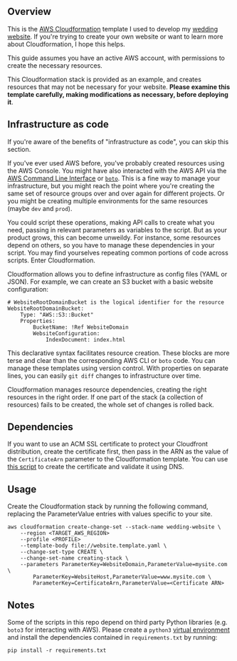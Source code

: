 ## Overview

This is the [AWS Cloudformation](https://aws.amazon.com/cloudformation/) template I used to develop my [wedding website](https://github.com/dylburger/dylbaum.com). If you're trying to create your own website or want to learn more about Cloudformation, I hope this helps.

This guide assumes you have an active AWS account, with permissions to create the necessary resources.

This Cloudformation stack is provided as an example, and creates resources that may not be necessary for your website. **Please examine this template carefully, making modifications as necessary, before deploying it**.

## Infrastructure as code

If you're aware of the benefits of "infrastructure as code", you can skip this section.

If you've ever used AWS before, you've probably created resources using the AWS Console. You might have also interacted with the AWS API via the [AWS Command Line Interface](https://aws.amazon.com/cli/) or [`boto`](https://aws.amazon.com/cli/). This is a fine way to manage your infrastructure, but you might reach the point where you're creating the same set of resource groups over and over again for different projects. Or you might be creating multiple environments for the same resources (maybe `dev` and `prod`).

You could script these operations, making API calls to create what you need, passing in relevant parameters as variables to the script. But as your product grows, this can become unweildy. For instance, some resources depend on others, so you have to manage these dependencies in your script. You may find yourselves repeating common portions of code across scripts. Enter Cloudformation.

Cloudformation allows you to define infrastructure as config files (YAML or JSON). For example, we can create an S3 bucket with a basic website configuration:

    # WebsiteRootDomainBucket is the logical identifier for the resource
    WebsiteRootDomainBucket:
        Type: "AWS::S3::Bucket"
        Properties:
            BucketName: !Ref WebsiteDomain
            WebsiteConfiguration:
                IndexDocument: index.html

This declarative syntax facilitates resource creation. These blocks are more terse and clear than the corresponding AWS CLI or `boto` code. You can manage these templates using version control. With properties on separate lines, you can easily `git diff` changes to infrastructure over time.

Cloudformation manages resource dependencies, creating the right resources in the right order. If one part of the stack (a collection of resources) fails to be created, the whole set of changes is rolled back.

## Dependencies

If you want to use an ACM SSL certificate to protect your Cloudfront distribution, create the certificate first, then pass in the ARN as the value of the `CertificateArn` parameter to the Cloudformation template. You can use [this script](https://github.com/dylburger/create-and-validate-acm-certificate) to create the certificate and validate it using DNS.

## Usage

Create the Cloudformation stack by running the following command, replacing the ParameterValue entries with values specific to your site.

    aws cloudformation create-change-set --stack-name wedding-website \
        --region <TARGET_AWS_REGION>
        --profile <PROFILE>
        --template-body file://website.template.yaml \
        --change-set-type CREATE \
        --change-set-name creating-stack \
        --parameters ParameterKey=WebsiteDomain,ParameterValue=mysite.com \
            ParameterKey=WebsiteHost,ParameterValue=www.mysite.com \
            ParameterKey=CertificateArn,ParameterValue=<Certificate ARN>

## Notes

Some of the scripts in this repo depend on third party Python libraries (e.g. `boto3` for interacting with AWS). Please create a `python3` [virtual environment](http://docs.python-guide.org/en/latest/dev/virtualenvs/) and install the dependencies contained in `requirements.txt` by running:

    pip install -r requirements.txt
